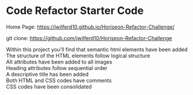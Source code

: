 # Code Refactor Starter Code

Home Page: https://jwilferd10.github.io/Horiseon-Refactor-Challenge/

git clone: https://github.com/jwilferd10/Horiseon-Refactor-Challenge

Within this project you'll find that semantic html elements have been added<br>
The structure of the HTML elements follow logical structure<br>
Alt attributes have been added to all images<br>
Heading attributes follow sequential order<br>
A descriptive title has been added<br>
Both HTML and CSS codes have comments<br>
CSS codes have been consolidated<br>
